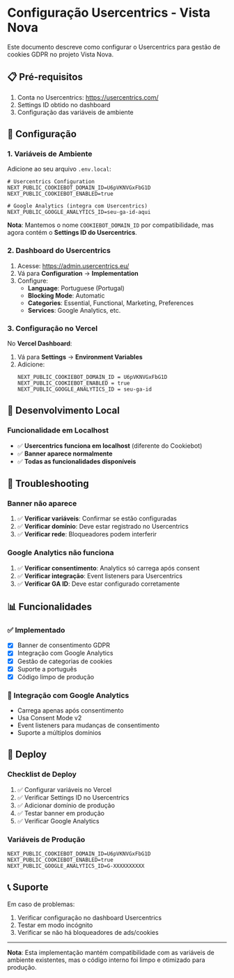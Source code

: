 # Configuração Usercentrics - Vista Nova

Este documento descreve como configurar o Usercentrics para gestão de cookies GDPR no projeto Vista Nova.

## 📋 Pré-requisitos

1. Conta no Usercentrics: https://usercentrics.com/
2. Settings ID obtido no dashboard
3. Configuração das variáveis de ambiente

## 🔧 Configuração

### 1. Variáveis de Ambiente

Adicione ao seu arquivo `.env.local`:

```env
# Usercentrics Configuration
NEXT_PUBLIC_COOKIEBOT_DOMAIN_ID=U6pVKNVGxFbG1D
NEXT_PUBLIC_COOKIEBOT_ENABLED=true

# Google Analytics (integra com Usercentrics)
NEXT_PUBLIC_GOOGLE_ANALYTICS_ID=seu-ga-id-aqui
```

**Nota**: Mantemos o nome `COOKIEBOT_DOMAIN_ID` por compatibilidade, mas agora contém o **Settings ID do Usercentrics**.

### 2. Dashboard do Usercentrics

1. Acesse: https://admin.usercentrics.eu/
2. Vá para **Configuration** → **Implementation**
3. Configure:
   - **Language**: Portuguese (Portugal)
   - **Blocking Mode**: Automatic
   - **Categories**: Essential, Functional, Marketing, Preferences
   - **Services**: Google Analytics, etc.

### 3. Configuração no Vercel

No **Vercel Dashboard**:
1. Vá para **Settings** → **Environment Variables**
2. Adicione:
   ```
   NEXT_PUBLIC_COOKIEBOT_DOMAIN_ID = U6pVKNVGxFbG1D
   NEXT_PUBLIC_COOKIEBOT_ENABLED = true
   NEXT_PUBLIC_GOOGLE_ANALYTICS_ID = seu-ga-id
   ```

## 🧪 Desenvolvimento Local

### **Funcionalidade em Localhost**
- ✅ **Usercentrics funciona em localhost** (diferente do Cookiebot)
- ✅ **Banner aparece normalmente**
- ✅ **Todas as funcionalidades disponíveis**

## 🚨 Troubleshooting

### **Banner não aparece**
1. ✅ **Verificar variáveis**: Confirmar se estão configuradas
2. ✅ **Verificar domínio**: Deve estar registrado no Usercentrics
3. ✅ **Verificar rede**: Bloqueadores podem interferir

### **Google Analytics não funciona**
1. ✅ **Verificar consentimento**: Analytics só carrega após consent
2. ✅ **Verificar integração**: Event listeners para Usercentrics
3. ✅ **Verificar GA ID**: Deve estar configurado corretamente

## 📊 Funcionalidades

### **✅ Implementado**
- [x] Banner de consentimento GDPR
- [x] Integração com Google Analytics
- [x] Gestão de categorias de cookies
- [x] Suporte a português
- [x] Código limpo de produção

### **🔄 Integração com Google Analytics**
- Carrega apenas após consentimento
- Usa Consent Mode v2
- Event listeners para mudanças de consentimento
- Suporte a múltiplos domínios

## 🚀 Deploy

### **Checklist de Deploy**
1. ✅ Configurar variáveis no Vercel
2. ✅ Verificar Settings ID no Usercentrics
3. ✅ Adicionar domínio de produção
4. ✅ Testar banner em produção
5. ✅ Verificar Google Analytics

### **Variáveis de Produção**
```env
NEXT_PUBLIC_COOKIEBOT_DOMAIN_ID=U6pVKNVGxFbG1D
NEXT_PUBLIC_COOKIEBOT_ENABLED=true
NEXT_PUBLIC_GOOGLE_ANALYTICS_ID=G-XXXXXXXXXX
```

## 📞 Suporte

Em caso de problemas:
1. Verificar configuração no dashboard Usercentrics
2. Testar em modo incógnito
3. Verificar se não há bloqueadores de ads/cookies

---

**Nota**: Esta implementação mantém compatibilidade com as variáveis de ambiente existentes, mas o código interno foi limpo e otimizado para produção. 